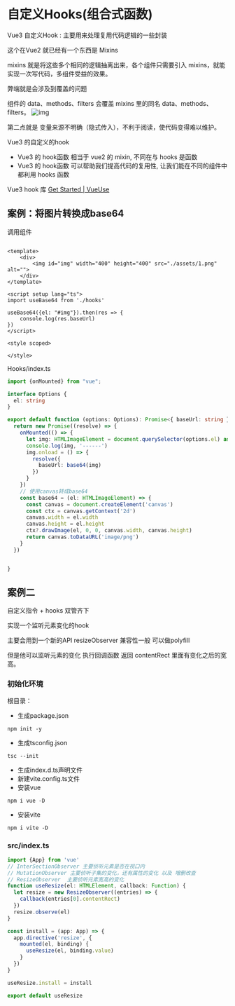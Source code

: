 # 自定义Hooks(组合式函数)

Vue3 自定义Hook : 主要用来处理复用代码逻辑的一些封装

这个在Vue2 就已经有一个东西是 Mixins

mixins 就是将这些多个相同的逻辑抽离出来，各个组件只需要引入 mixins，就能实现一次写代码，多组件受益的效果。

弊端就是会涉及到覆盖的问题

组件的 data、methods、filters 会覆盖 mixins 里的同名 data、methods、filters。
![img](/自定义Hooks.jpg)

第二点就是 变量来源不明确（隐式传入），不利于阅读，使代码变得难以维护。

Vue3 的自定义的hook

- Vue3 的 hook函数 相当于 vue2 的 mixin, 不同在与 hooks 是函数
- Vue3 的 hook函数 可以帮助我们提高代码的复用性, 让我们能在不同的组件中都利用 hooks 函数

Vue3 hook 库 [Get Started | VueUse](https://vueuse.org/guide/)

## 案例：将图片转换成base64

调用组件

```vue

<template>
	<div>
		<img id="img" width="400" height="400" src="./assets/1.png" alt="">
	</div>
</template>

<script setup lang="ts">
import useBase64 from './hooks'

useBase64({el: "#img"}).then(res => {
	console.log(res.baseUrl)
})
</script>

<style scoped>

</style>
```

Hooks/index.ts

```ts
import {onMounted} from "vue";

interface Options {
  el: string
}

export default function (options: Options): Promise<{ baseUrl: string }> {
  return new Promise((resolve) => {
    onMounted(() => {
      let img: HTMLImageElement = document.querySelector(options.el) as HTMLImageElement
      console.log(img, '------')
      img.onload = () => {
        resolve({
          baseUrl: base64(img)
        })
      }
    })
    // 使用canvas转成base64
    const base64 = (el: HTMLImageElement) => {
      const canvas = document.createElement('canvas')
      const ctx = canvas.getContext('2d')
      canvas.width = el.width
      canvas.height = el.height
      ctx?.drawImage(el, 0, 0, canvas.width, canvas.height)
      return canvas.toDataURL('image/png')
    }
  })


}
```

## 案例二

自定义指令 + hooks 双管齐下

实现一个监听元素变化的hook

主要会用到一个新的API resizeObserver 兼容性一般 可以做polyfill

但是他可以监听元素的变化 执行回调函数 返回 contentRect 里面有变化之后的宽高。

### 初始化环境

根目录：

- 生成package.json

````shell
npm init -y
````

- 生成tsconfig.json

```shell
tsc --init
```

- 生成index.d.ts声明文件
- 新建vite.config.ts文件
- 安装vue

```shell
npm i vue -D
```

- 安装vite

```shell
npm i vite -D
```
### src/index.ts
```ts
import {App} from 'vue'
// InterSectionObserver 主要侦听元素是否在视口内
// MutationObserver 主要侦听子集的变化，还有属性的变化 以及 增删改查
// ResizeObserver  主要侦听元素宽高的变化
function useResize(el: HTMLElement, callback: Function) {
  let resize = new ResizeObserver((entries) => {
    callback(entries[0].contentRect)
  })
  resize.observe(el)
}

const install = (app: App) => {
  app.directive('resize', {
    mounted(el, binding) {
      useResize(el, binding.value)
    }
  })
}

useResize.install = install

export default useResize
```

